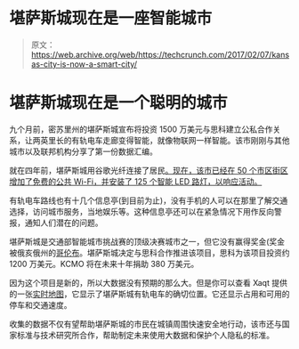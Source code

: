 # 堪萨斯城现在是一座智能城市

> 原文：<https://web.archive.org/web/https://techcrunch.com/2017/02/07/kansas-city-is-now-a-smart-city/>

# 堪萨斯城现在是一个聪明的城市

九个月前，密苏里州的堪萨斯城宣布将投资 1500 万美元与思科建立公私合作关系，让两英里长的有轨电车走廊变得智能，就像物联网一样智能。该市刚刚与其他城市以及联邦机构分享了第一份数据汇编。

就在四年前，堪萨斯城用谷歌光纤连接了居民[。现在，该市已经在 50 个市区街区增加了免费的公共 Wi-Fi，并安装了 125 个智能 LED 路灯，以响应活动。](https://web.archive.org/web/20230326084209/https://techcrunch.com/2012/09/09/google-fiber-kansas-city-goals-reached/)

有轨电车路线也有十几个信息亭(到目前为止)，没有手机的人可以在那里了解交通选择，访问城市服务，当地娱乐等。这种信息亭还可以在紧急情况下用作反向警报，通知人们潜在的问题。

堪萨斯城是交通部智能城市挑战赛的顶级决赛城市之一，但它没有赢得奖金(奖金被俄亥俄州的[哥伦布](https://web.archive.org/web/20230326084209/https://www.transportation.gov/smartcity/winner)。堪萨斯城决定与思科合作推进该项目，思科为该项目投资约 1200 万美元。KCMO 将在未来十年捐助 380 万美元。

因为这个项目是新的，所以大数据没有预期的那么大。但是你可以查看 Xaqt 提供的一张[实时地图](https://web.archive.org/web/20230326084209/http://smartkcmo.xaqt.com/dashboard#/KC/publicTraffic)，它显示了堪萨斯城有轨电车的确切位置。它还显示占用和可用的停车和交通速度。

收集的数据不仅有望帮助堪萨斯城的市民在城镇周围快速安全地行动，该市还与国家标准与技术研究所合作，帮助制定未来使用大数据和保护个人隐私的标准。